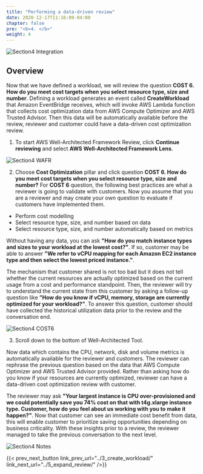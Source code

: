```yaml
---
title: "Performing a data-driven review"
date: 2020-12-17T11:16:09-04:00
chapter: false
pre: "<b>4. </b>"
weight: 4
---
```


![Section4 Integration](/watool/200_Integration_with_AWS_Compute_Optimizer_and_AWS_Trusted_Advisor/Images/section4/TA_Aco_integration.png)

## Overview
Now that we have defined a workload, we will review the question **COST 6. How do you meet cost targets when you select resource type, size and number**. 
Defining a workload generates an event called **CreateWorkload** that Amazon EventBridge receives, which will invoke AWS Lambda function that collects cost optimization data from AWS Compute Optimizer and AWS Trusted Advisor. Then this data will be automatically available before the review, reviewer and customer could have a data-driven cost optimization review.

1. To start AWS Well-Architected Framework Review, click **Continue reviewing** and select **AWS Well-Architected Framework Lens**.

![Section4 WAFR](/watool/200_Integration_with_AWS_Compute_Optimizer_and_AWS_Trusted_Advisor/Images/section4/WAFR.png)

2. Choose **Cost Optimization** pillar and click question **COST 6. How do you meet cost targets when you select resource type, size and number?** 
For **COST 6** question, the following best practices are what a reviewer is going to validate with customers. Now you assume that you are a reviewer and may create your own question to evaluate if customers have implemented them. 
* Perform cost modelling
* Select resource type, size, and number based on data
* Select resource type, size, and number automatically based on metrics

Without having any data, you can ask **"How do you match instance types and sizes to your workload at the lowest cost?"**.
If so, customer may be able to answer **"We refer to vCPU mapping for each Amazon EC2 instance type and then select the lowest priced instance."**. 

The mechanism that customer shared is not too bad but it does not tell whether the current resources are actually optimized based on the current usage from a cost and performance standpoint. Then, the reviewer will try to understand the current state from this customer by asking a follow-up question like **”How do you know if vCPU, memory, storage are currently optimized for your workload?”**.
To answer this question, customer should have collected the historical utilization data prior to the review and the conversation end. 

![Section4 COST6](/watool/200_Integration_with_AWS_Compute_Optimizer_and_AWS_Trusted_Advisor/Images/section4/COST6.png)

3. Scroll down to the bottom of Well-Architected Tool. 

Now data which contains the CPU, network, disk and volume metrics is automatically available for the reviewer and customers. The reviewer can rephrase the previous question based on the data that AWS Compute Optimizer and AWS Trusted Advisor provided.
Rather than asking how do you know if your resources are currently optimized, reviewer can have a data-driven cost optimization review with customer. 

The reviewer may ask **"Your largest instance is CPU over-provisioned and we could potentially save you 74% cost on that with t4g.xlarge instance type. Customer, how do you feel about us working with you to make it happen?"**. 
Now that customer can see an immediate cost benefit from data, this will enable customer to prioritize saving opportunities depending on business criticality. With these insights prior to a review, the reviewer managed to take the previous conversation to the next level. 

![Section4 Notes](/watool/200_Integration_with_AWS_Compute_Optimizer_and_AWS_Trusted_Advisor/Images/section4/Notes.png)

{{< prev_next_button link_prev_url="../3_create_workload/" link_next_url="../5_expand_review/" />}}
